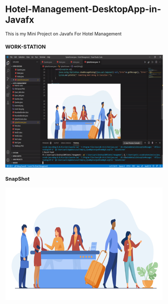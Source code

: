 # Hotel-Management-DesktopApp-in-Javafx
This is my Mini Project on Javafx For Hotel Management


### WORK-STATION
<img src = https://github.com/Aaris-Kazi/Hotel-Management-DesktopApp-in-JavaSwing/blob/main/output.gif height = 360, widht = 480>

### SnapShot
<img src = https://github.com/Aaris-Kazi/Hotel-Management-DesktopApp-in-JavaSwing/blob/main/Hotel%20Management/Walkway.PNG height = 360, widht = 480>
